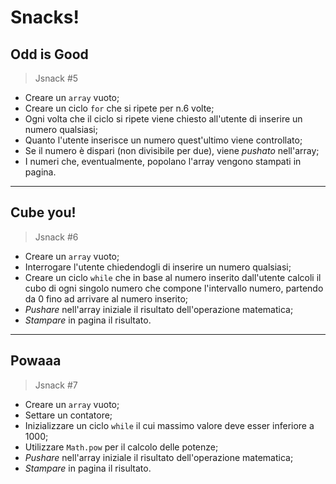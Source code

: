 Snacks!
===
<!-- Abstract:xxx -->
## Odd is Good
>Jsnack #5
- Creare un `array` vuoto;
- Creare un ciclo `for` che si ripete per n.6 volte;
- Ogni volta che il ciclo si ripete viene chiesto all'utente di inserire un numero qualsiasi;
- Quanto l'utente inserisce un numero quest'ultimo viene controllato;
- Se il numero è dispari (non divisibile per due), viene *pushato* nell'array;
- I numeri che, eventualmente, popolano l'array vengono stampati in pagina.
---
## Cube you!
>Jsnack #6
- Creare un `array` vuoto;
- Interrogare l'utente chiedendogli di inserire un numero qualsiasi;
- Creare un ciclo `while` che in base al numero inserito dall'utente calcoli il cubo di ogni singolo numero che compone l'intervallo numero, partendo da 0 fino ad arrivare al numero inserito;
- *Pushare* nell'array iniziale il risultato dell'operazione matematica;
- *Stampare* in pagina il risultato.
---
## Powaaa
>Jsnack #7
- Creare un `array` vuoto;
- Settare un contatore;
- Inizializzare un ciclo `while` il cui massimo valore deve esser inferiore a 1000;
- Utilizzare `Math.pow` per il calcolo delle potenze;
- *Pushare* nell'array iniziale il risultato dell'operazione matematica;
- *Stampare* in pagina il risultato.
<!-- ## Install & Dependence
- python
- pytorch
- numpy

## Dataset Preparation
| Dataset | Download |
| ---     | ---   |
| dataset-A | [download]() |
| dataset-B | [download]() |
| dataset-C | [download]() |

## Use
- for train
  ```
  python train.py
  ```
- for test
  ```
  python test.py
  ```
## Pretrained model
| Model | Download |
| ---     | ---   |
| Model-1 | [download]() |
| Model-2 | [download]() |
| Model-3 | [download]() |


## Directory Hierarchy
```
|—— JSnack 5
|    |—— assets
|        |—— css
|            |—— style.css
|        |—— img
|        |—— js
|            |—— script.js
|    |—— index.html
```
## Code Details
### Tested Platform
- software
  ```
  OS: Debian unstable (May 2021), Ubuntu LTS
  Python: 3.8.5 (anaconda)
  PyTorch: 1.7.1, 1.8.1
  ```
- hardware
  ```
  CPU: Intel Xeon 6226R
  GPU: Nvidia RTX3090 (24GB)
  ```
### Hyper parameters
```
```
## References
- [paper-1]()
- [paper-2]()
- [code-1](https://github.com)
- [code-2](https://github.com)
  
## License

## Citing
If you use xxx,please use the following BibTeX entry.
```
``` -->
